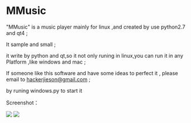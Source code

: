 MMusic
======

"MMusic" is a music player mainly for linux ,and created by use python2.7 and qt4 ;

It sample and small ; 

it write by python and qt,so it not only runing in linux,you can run it in any Platform ,like windows and mac ;

If someone like this software and have some ideas to perfect it , please email to hackerjieson@gmail.com ;

by runing windows.py to start it 

Screenshot：

<img src="https://github.com/codeAB/MMusic/blob/master/src/555.png" />
<img src="https://github.com/codeAB/MMusic/blob/master/src/666.png" />
